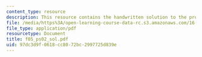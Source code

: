 ```yaml
---
content_type: resource
description: This resource contains the handwritten solution to the problem set.
file: /media/https%3A/open-learning-course-data-rc.s3.amazonaws.com/16-01-unified-engineering-i-ii-iii-iv-fall-2005-spring-2006/97dc3d9f0618cc8072bc2997725d839e_f05_ps02_sol.pdf
file_type: application/pdf
resourcetype: Document
title: f05_ps02_sol.pdf
uid: 97dc3d9f-0618-cc80-72bc-2997725d839e
---
```

